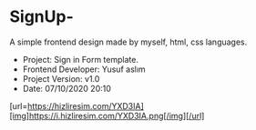 # SignUp-
A simple frontend design made by myself, html, css languages.


- Project: Sign in  Form template.
- Frontend Developer: Yusuf aslım
- Project Version: v1.0
- Date: 07/10/2020 20:10

[url=https://hizliresim.com/YXD3IA][img]https://i.hizliresim.com/YXD3IA.png[/img][/url]
